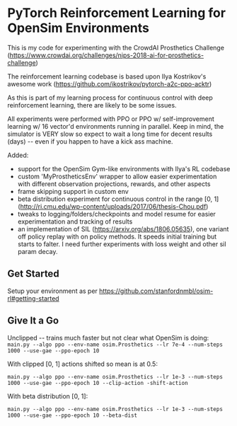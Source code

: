 # PyTorch Reinforcement Learning for OpenSim Environments

This is my code for experimenting with the CrowdAI Prosthetics Challenge (https://www.crowdai.org/challenges/nips-2018-ai-for-prosthetics-challenge)

The reinforcement learning codebase is based upon Ilya Kostrikov's awesome work (https://github.com/ikostrikov/pytorch-a2c-ppo-acktr)

As this is part of my learning process for continuous control with deep reinforcement learning, there are likely to be some issues.

All experiments were performed with PPO or PPO w/ self-improvement learning w/ 16 vector'd environments running in parallel. Keep in mind, the simulator is VERY slow so expect to wait a long time for decent results (days) -- even if you happen to have a kick ass machine.

Added:
 * support for the OpenSim Gym-like environments with Ilya's RL codebase
 * custom 'MyProstheticsEnv' wrapper to allow easier experimentation with different observation projections, rewards, and other aspects
 * frame skipping support in custom env
 * beta distribution experiment for continuous control in the range [0, 1] (http://ri.cmu.edu/wp-content/uploads/2017/06/thesis-Chou.pdf)
 * tweaks to logging/folders/checkpoints and model resume for easier experimentation and tracking of results
 * an implementation of SIL (https://arxiv.org/abs/1806.05635), one variant off policy replay with on policy methods. It speeds initial training but starts to falter. I need further experiments with loss weight and other sil param decay.
 
 
 ## Get Started
 
 Setup your environment as per https://github.com/stanfordnmbl/osim-rl#getting-started
 
 ## Give It a Go
  
 Unclipped -- trains much faster but not clear what OpenSim is doing:
 `main.py --algo ppo --env-name osim.Prosthetics --lr 7e-4 --num-steps 1000 --use-gae --ppo-epoch 10`
 
 With clipped [0, 1] actions shifted so mean is at 0.5:
 
 `main.py --algo ppo --env-name osim.Prosthetics --lr 1e-3 --num-steps 1000 --use-gae --ppo-epoch 10 --clip-action -shift-action`
 
 With beta distribution [0, 1]:
 
`main.py --algo ppo --env-name osim.Prosthetics --lr 1e-3 --num-steps 1000 --use-gae --ppo-epoch 10 --beta-dist`





